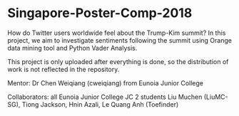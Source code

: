 # Singapore-Poster-Comp-2018
How do Twitter users worldwide feel about the Trump-Kim summit? In this project, we aim to investigate sentiments following the summit using Orange data mining tool and Python Vader Analysis.

This project is only uploaded after everything is done, so the distribution of work is not reflected in the repository.

Mentor:
Dr Chen Weiqiang (cweiqiang) from Eunoia Junior College

Collaborators: all Eunoia Junior College JC 2 students
Liu Muchen (LiuMC-SG),
Tiong Jackson,
Hnin Azali, 
Le Quang Anh (Toefinder)
